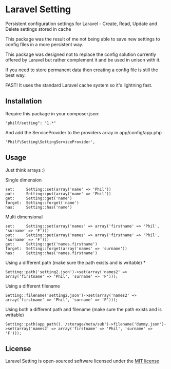 # Laravel Setting

Persistent configuration settings for Laravel - Create, Read, Update and Delete settings stored in cache

This package was the result of me not being able to save new settings to config files in a more persistent way.

This package was designed not to replace the config solution currently offered by Laravel but rather complement it and be used in unison with it.

If you need to store permanent data then creating a config file is still the best way.

FAST!
It uses the standard Laravel cache system so it's lightning fast.

## Installation
Require this package in your composer.json:

    "philf/setting": "1.*"

And add the ServiceProvider to the providers array in app/config/app.php

    'Philf\Setting\SettingServiceProvider',

## Usage

Just think arrays :)

Single dimension

    set:     Setting::set(array('name' => 'Phil'))
    put:     Setting::put(array('name' => 'Phil'))
    get:     Setting::get('name')
    forget:  Setting::forget('name')
    has:     Setting::has('name')

Multi dimensional

    set:     Setting::set(array('names' => array('firstname' => 'Phil', 'surname' => 'F')))
    put:     Setting::put(array('names' => array('firstname' => 'Phil', 'surname' => 'F')))
    get:     Setting::get('names.firstname')
    forget:  Setting::forget(array('names' => 'surname'))
    has:     Setting::has('names.firstname')

Using a different path (make sure the path exists and is writable) *

    Setting::path('setting2.json')->set(array('names2' => array('firstname' => 'Phil', 'surname' => 'F')));

Using a different filename

    Setting::filename('setting2.json')->set(array('names2' => array('firstname' => 'Phil', 'surname' => 'F')));

Using both a different path and filename (make sure the path exists and is writable)

    Setting::path(app_path().'/storage/meta/sub')->filename('dummy.json')->set(array('names2' => array('firstname' => 'Phil', 'surname' => 'F')));

## License

Laravel Setting is open-sourced software licensed under the [MIT license](http://opensource.org/licenses/MIT)
